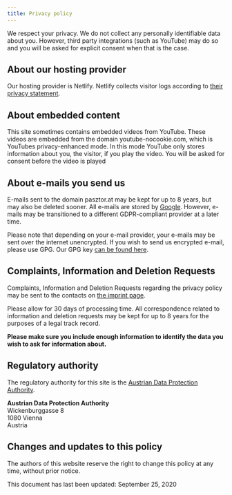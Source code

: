 ```yaml
---
title: Privacy policy
---
```


We respect your privacy. We do not collect any personally identifiable data about you. However, third party integrations (such as YouTube) may do so and you will be asked for explicit consent when that is the case.

## About our hosting provider

Our hosting provider is Netlify. Netlify collects visitor logs according to [their privacy statement](https://www.netlify.com/privacy/).

## About embedded content

This site sometimes contains embedded videos from YouTube. These videos are embedded from the domain youtube-nocookie.com, which is YouTubes privacy-enhanced mode. In this mode YouTube only stores information about you, the visitor, if you play the video. You will be asked for consent before the video is played

## About e-mails you send us

E-mails sent to the domain <span role="text" aria-label="P A S Z T O R dot A T">pasztor.at</span> may be kept for up to 8 years, but may also be deleted sooner. All e-mails are stored by [Google](https://gsuite.google.com/). However, e-mails may be transitioned to a different GDPR-compliant provider at a later time. 

Please note that depending on your e-mail provider, your e-mails may be sent over the internet unencrypted. If you wish to send us encrypted e-mail, please use GPG. Our GPG key [can be found here](/gpg.txt).
 
## Complaints, Information and Deletion Requests

Complaints, Information and Deletion Requests regarding the privacy policy may be sent to the contacts on [the imprint page](/imprint/).

Please allow for 30 days of processing time. All correspondence related to information and deletion requests may be kept for up to 8 years for the purposes of a legal track record.

**Please make sure you include enough information to identify the data you wish to ask for information about.**

## Regulatory authority

The regulatory authority for this site is the [Austrian Data Protection Authority](https://www.data-protection-authority.gv.at/).

**Austrian Data Protection Authority**<br />
<span role="text" aria-label="wiken burg gasse 8, spelled out W I C K E N B U R G G A S S E 8">Wickenburggasse 8</span><br />
1080 Vienna<br />
Austria

## Changes and updates to this policy

The authors of this website reserve the right to change this policy at any time, without prior notice.

This document has last been updated: September 25, 2020